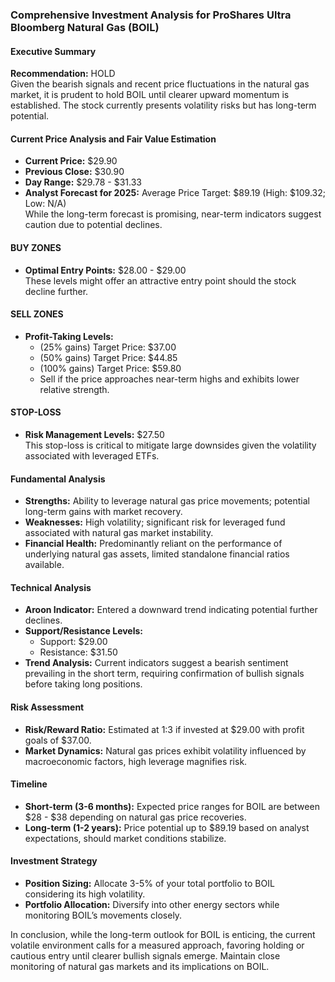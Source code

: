 ### Comprehensive Investment Analysis for ProShares Ultra Bloomberg Natural Gas (BOIL)

#### Executive Summary
**Recommendation:** HOLD  
Given the bearish signals and recent price fluctuations in the natural gas market, it is prudent to hold BOIL until clearer upward momentum is established. The stock currently presents volatility risks but has long-term potential.

#### Current Price Analysis and Fair Value Estimation
- **Current Price:** $29.90
- **Previous Close:** $30.90
- **Day Range:** $29.78 - $31.33
- **Analyst Forecast for 2025:** Average Price Target: $89.19 (High: $109.32; Low: N/A)  
While the long-term forecast is promising, near-term indicators suggest caution due to potential declines.

#### BUY ZONES
- **Optimal Entry Points:** $28.00 - $29.00  
These levels might offer an attractive entry point should the stock decline further.

#### SELL ZONES
- **Profit-Taking Levels:**
    - (25% gains) Target Price: $37.00
    - (50% gains) Target Price: $44.85
    - (100% gains) Target Price: $59.80
    - Sell if the price approaches near-term highs and exhibits lower relative strength.

#### STOP-LOSS
- **Risk Management Levels:** $27.50  
This stop-loss is critical to mitigate large downsides given the volatility associated with leveraged ETFs.

#### Fundamental Analysis
- **Strengths:** Ability to leverage natural gas price movements; potential long-term gains with market recovery.
- **Weaknesses:** High volatility; significant risk for leveraged fund associated with natural gas market instability.
- **Financial Health:** Predominantly reliant on the performance of underlying natural gas assets, limited standalone financial ratios available.

#### Technical Analysis
- **Aroon Indicator:** Entered a downward trend indicating potential further declines.  
- **Support/Resistance Levels:** 
    - Support: $29.00
    - Resistance: $31.50
- **Trend Analysis:** Current indicators suggest a bearish sentiment prevailing in the short term, requiring confirmation of bullish signals before taking long positions.

#### Risk Assessment
- **Risk/Reward Ratio:** Estimated at 1:3 if invested at $29.00 with profit goals of $37.00.
- **Market Dynamics:** Natural gas prices exhibit volatility influenced by macroeconomic factors, high leverage magnifies risk.

#### Timeline
- **Short-term (3-6 months):** Expected price ranges for BOIL are between $28 - $38 depending on natural gas price recoveries.
- **Long-term (1-2 years):** Price potential up to $89.19 based on analyst expectations, should market conditions stabilize.

#### Investment Strategy
- **Position Sizing:** Allocate 3-5% of your total portfolio to BOIL considering its high volatility.
- **Portfolio Allocation:** Diversify into other energy sectors while monitoring BOIL’s movements closely.

In conclusion, while the long-term outlook for BOIL is enticing, the current volatile environment calls for a measured approach, favoring holding or cautious entry until clearer bullish signals emerge. Maintain close monitoring of natural gas markets and its implications on BOIL.